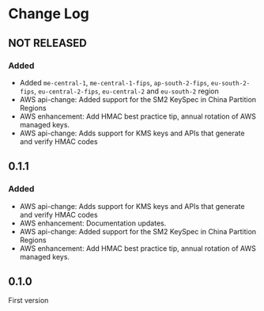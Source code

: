 # Change Log

## NOT RELEASED

### Added

- Added `me-central-1`, `me-central-1-fips`, `ap-south-2-fips`, `eu-south-2-fips`, `eu-central-2-fips`, `eu-central-2` and `eu-south-2` region
- AWS api-change: Added support for the SM2 KeySpec in China Partition Regions
- AWS enhancement: Add HMAC best practice tip, annual rotation of AWS managed keys.
- AWS api-change: Adds support for KMS keys and APIs that generate and verify HMAC codes

## 0.1.1

### Added

- AWS api-change: Adds support for KMS keys and APIs that generate and verify HMAC codes
- AWS enhancement: Documentation updates.
- AWS api-change: Added support for the SM2 KeySpec in China Partition Regions
- AWS enhancement: Add HMAC best practice tip, annual rotation of AWS managed keys.

## 0.1.0

First version
